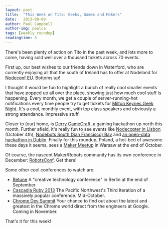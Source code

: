 ```yaml
---
layout: post
title:  "This Week on Tito: Geeks, Games and Makers"
date:   2013-09-09
author: Paul Campbell
author-img: paulca
tags: [weekly roundup]
readingtime: 3
---
```


There's been plenty of action on Tito in the past week, and lots more to come, having sold well over a thousand tickets across 70 events.

First up, our best wishes to our friends down in Waterford, who are currently enjoying all that the south of Ireland has to offer at Nodeland for [Nodeconf EU](http://nodeconfeu.com/). Bottoms up!

I thought it would be fun to highlight a bunch of really cool smaller events that have popped up all over the place, showing just how much cool stuff is happening. Every month, we get a couple of server-running-hot notifications every time people try to get tickets for [Milton Keynes Geek Night](http://mkgeeknight.co.uk/). It's a cool, monthly event, with top class speakers and obviously a strong attendance. Impressive stuff.

Closer to (our) home, is [Derry GameCraft](https://tito.io/gamecraft/derry-gamecraft), a gaming hackathon up north this month. Further afield, it's really fun to see events like [Nodecopter in Lisbon](https://tito.io/nodecopter/nodecopter-lx) (October 4th), [Nodebots South (San Francisco) Bay](https://tito.io/ceejbot/nodebots-southbay-1) and [an open-data hackathon in Dublin](https://tito.io/open-data-ireland/ckan-hackathon). Finally for this roundup, Poland, a hot-bed of awesome these days it seems, sees a [Maker Meetup](https://tito.io/maker-meetup/maker-meetup-workshops) in Warsaw at the end of October.

Of course, the nascent Maker/Robots community has its own conference in December: [RobotsConf](http://robotsconf.com/). Get there!

Some other cool conferences to watch are:
- [Retune](http://retune.de/2013/) A "creative technology conference" in Berlin at the end of September.
- [Cascadia Ruby 2013](https://tito.io/cascadiaruby/2013) The Pacific Northwest's Third Iteration of a massively popular conference. Mid-October.
- [Chrome Dev Summit](http://developer.chrome.com/devsummit) Your chance to find out about the latest and greatest in the Chrome world direct from the engineers at Google. Coming in November.

That's it for this week!